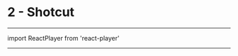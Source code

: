 # 2 - Shotcut

---

import ReactPlayer from 'react-player'

<ReactPlayer playing controls url='https://www.youtube.com/watch?v=S3c87jhuhmo&ab_channel=TeamMedia' />

---


